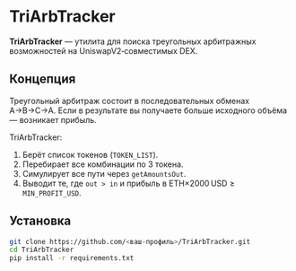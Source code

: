 # TriArbTracker

**TriArbTracker** — утилита для поиска треугольных арбитражных возможностей на UniswapV2‑совместимых DEX.

## Концепция

Треугольный арбитраж состоит в последовательных обменах A→B→C→A. Если в результате вы получаете больше исходного объёма — возникает прибыль.

TriArbTracker:
1. Берёт список токенов (`TOKEN_LIST`).
2. Перебирает все комбинации по 3 токена.
3. Симулирует все пути через `getAmountsOut`.
4. Выводит те, где `out > in` и прибыль в ETH×2000 USD ≥ `MIN_PROFIT_USD`.

## Установка

```bash
git clone https://github.com/<ваш-профиль>/TriArbTracker.git
cd TriArbTracker
pip install -r requirements.txt
